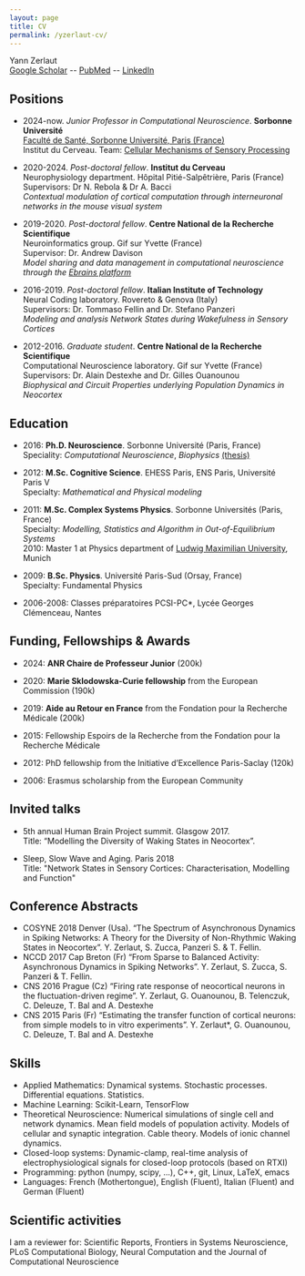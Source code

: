```yaml
---
layout: page
title: CV
permalink: /yzerlaut-cv/
---
```


Yann Zerlaut   
[Google Scholar](https://scholar.google.com/citations?user=ISDtiagAAAAJ&hl=en) -- [PubMed](https://pubmed.ncbi.nlm.nih.gov/?term=Zerlaut%20Y%20%5Bauthor%5D) -- [LinkedIn](https://www.linkedin.com/in/yzerlaut/)  


## Positions

- 2024-now. _Junior Professor in Computational Neuroscience_. **Sorbonne Université**  
    [Faculté de Santé, Sorbonne Université, Paris (France)](https://sante.sorbonne-universite.fr/)  
    Institut du Cerveau. Team: [Cellular Mechanisms of Sensory Processing](https://therebolalab.org/)  

- 2020-2024. _Post-doctoral fellow_. **Institut du Cerveau**   
    Neurophysiology department. Hôpital Pitié-Salpêtrière, Paris (France)  
    Supervisors: Dr N. Rebola & Dr A. Bacci  
    *Contextual modulation of cortical computation through interneuronal networks in the mouse visual system*  

- 2019-2020. _Post-doctoral fellow_. **Centre National de la Recherche Scientifique**   
    Neuroinformatics group. Gif sur Yvette (France)   
    Supervisor: Dr. Andrew Davison   
    *Model sharing and data management in computational neuroscience through the [Ebrains platform](https://ebrains.eu)*   

- 2016-2019. _Post-doctoral fellow_. **Italian Institute of Technology**   
    Neural Coding laboratory. Rovereto & Genova (Italy)   
    Supervisors: Dr. Tommaso Fellin and Dr. Stefano Panzeri  
    *Modeling and analysis Network States during Wakefulness in Sensory Cortices*  

- 2012-2016. _Graduate student_. **Centre National de la Recherche Scientifique**   
    Computational Neuroscience laboratory. Gif sur Yvette (France)  
    Supervisors: Dr. Alain Destexhe and Dr. Gilles Ouanounou   
    *Biophysical and Circuit Properties underlying Population Dynamics in Neocortex*   

## Education

- 2016: **Ph.D. Neuroscience**. Sorbonne Université (Paris, France)   
    Speciality: *Computational Neuroscience*, *Biophysics* [(thesis)](https://tel.archives-ouvertes.fr/tel-01531824/)

- 2012: **M.Sc. Cognitive Science**. EHESS Paris, ENS Paris, Université Paris V   
    Specialty: *Mathematical and Physical modeling*

- 2011: **M.Sc. Complex Systems Physics**. Sorbonne Universités (Paris, France)   
    Specialty: *Modelling, Statistics and Algorithm in Out-of-Equilibrium Systems*  
    2010: Master 1 at Physics department of [Ludwig Maximilian University](https://www.lmu.de/en/), Munich   

- 2009: **B.Sc. Physics**. Université Paris-Sud (Orsay, France)  
    Specialty: Fundamental Physics 
    <!--Thesis: “(e,2e) and (e,3-1e) ionization experiments of noble gas and small molecules” Advisor: Dr. Azzedine Lahmam-Bennani (LCAM, Orsay)-->

- 2006-2008: Classes préparatoires PCSI-PC*, Lycée Georges Clémenceau, Nantes

## Funding, Fellowships & Awards

- 2024: **ANR Chaire de Professeur Junior** (200k)
 
- 2020: **Marie Sklodowska-Curie fellowship** from the European Commission (190k)

- 2019: **Aide au Retour en France** from the Fondation pour la Recherche Médicale (200k)

- 2015: Fellowship Espoirs de la Recherche from the Fondation pour la Recherche Médicale 

- 2012: PhD fellowship from the Initiative d’Excellence Paris-Saclay (120k)

- 2006: Erasmus scholarship from the European Community 

## Invited talks

- 5th annual Human Brain Project summit. Glasgow 2017.  
  Title: “Modelling the Diversity of Waking States in Neocortex”.

- Sleep, Slow Wave and Aging. Paris 2018  
  Title: "Network States in Sensory Cortices: Characterisation, Modelling and Function"

## Conference Abstracts

- COSYNE 2018 Denver (Usa). “The Spectrum of Asynchronous Dynamics in Spiking Networks: A Theory for the Diversity of Non-Rhythmic Waking States in Neocortex”. Y. Zerlaut, S. Zucca, Panzeri S. & T. Fellin.
- NCCD 2017 Cap Breton (Fr) “From Sparse to Balanced Activity: Asynchronous Dynamics in Spiking Networks”. Y. Zerlaut, S. Zucca, S. Panzeri & T. Fellin.
- CNS 2016 Prague (Cz) “Firing rate response of neocortical neurons in the fluctuation-driven regime”. Y. Zerlaut, G. Ouanounou, B. Telenczuk, C. Deleuze, T. Bal and A. Destexhe
- CNS 2015 Paris (Fr) “Estimating the transfer function of cortical neurons: from simple models to in vitro experiments”. Y. Zerlaut*, G. Ouanounou, C. Deleuze, T. Bal and A. Destexhe

## Skills

- Applied Mathematics: Dynamical systems. Stochastic processes. Differential equations. Statistics.
- Machine Learning: Scikit-Learn, TensorFlow
- Theoretical Neuroscience: Numerical simulations of single cell and network dynamics. Mean field models of population activity. Models of cellular and synaptic integration. Cable theory. Models of ionic channel dynamics.
- Closed-loop systems: Dynamic-clamp, real-time analysis of electrophysiological signals for closed-loop protocols (based on RTXI)
- Programming: python (numpy, scipy, ...), C++, git, Linux, LaTeX, emacs
- Languages: French (Mothertongue), English (Fluent), Italian (Fluent) and German (Fluent)

## Scientific activities

I am a reviewer for: Scientific Reports, Frontiers in Systems Neuroscience, PLoS Computational Biology, Neural Computation and the Journal of Computational Neuroscience
